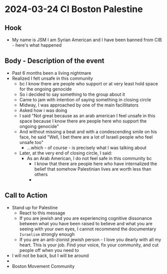 # 2024-03-24 CI Boston Palestine 

## Hook
- My name is JSM I am Syrian American and I have been banned from CIB - here's what happened

## Body - Description of the event
- Past 6 months been a living nightmare
- Realized I felt unsafe in this community
  - bc I know there are people who support or at very least hold space for the ongoing genocide
  - So i decided to say something to the group about it
  - Came to jam with intention of saying something in closing circle
  - Midway, I was approached by one of the main facillitators
  - Asked how i was doing
  - I said "Not great because as an arab american I feel unsafe in this space because I know there are people here who support the ongoing genocide"
  - And without missing a beat and with a condescending smile on his face, he said "Well, I bet there are a lot of Israeli people who feel unsafe too"
    - ...which -  of course - is precisely what I was talking about
  - Later, at the very end of closing circle, I said: 
    - As an Arab American, I do not feel safe in this community bc
      - I know that there are people here who have internalized the belief that somehow Palestinian lives are worth less than others
      - 

## Call to Action
- Stand up for Palestine
  - React to this message
  - If you are jewish and you are experiencing cognitive dissonance between what you have been raised to believe and what you are seeing with your own eyes, I cannot recommend the documentary `Israelism` strongly enough
  - If you are an anti-zionist jewish person - I love you dearly with all my heart. This is your job. Find your voice, fix your community, and cut people off when you need to
- I will not be back, but I will be around
- 
- Boston Movement Community
